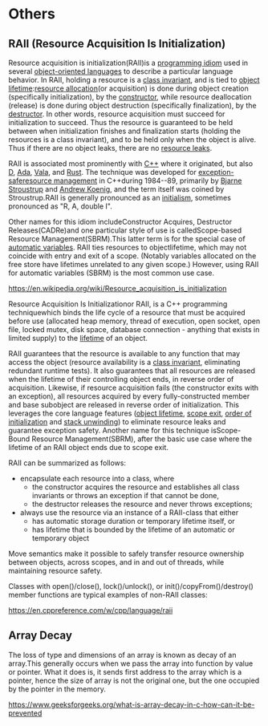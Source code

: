 # Others

## RAII (Resource Acquisition Is Initialization)

Resource acquisition is initialization(RAII)is a [programming idiom](https://en.wikipedia.org/wiki/Programming_idiom) used in several [object-oriented languages](https://en.wikipedia.org/wiki/Object-oriented_programming_language) to describe a particular language behavior. In RAII, holding a resource is a [class invariant](https://en.wikipedia.org/wiki/Class_invariant), and is tied to [object lifetime](https://en.wikipedia.org/wiki/Object_lifetime):[resource allocation](https://en.wikipedia.org/wiki/Resource_allocation_(computer))(or acquisition) is done during object creation (specifically initialization), by the [constructor](https://en.wikipedia.org/wiki/Constructor_(object-oriented_programming)), while resource deallocation (release) is done during object destruction (specifically finalization), by the [destructor](https://en.wikipedia.org/wiki/Destructor_(computer_programming)). In other words, resource acquisition must succeed for initialization to succeed. Thus the resource is guaranteed to be held between when initialization finishes and finalization starts (holding the resources is a class invariant), and to be held only when the object is alive. Thus if there are no object leaks, there are no [resource leaks](https://en.wikipedia.org/wiki/Resource_leak).

RAII is associated most prominently with [C++](https://en.wikipedia.org/wiki/C%2B%2B) where it originated, but also [D](https://en.wikipedia.org/wiki/D_(programming_language)), [Ada](https://en.wikipedia.org/wiki/Ada_(programming_language)), [Vala](https://en.wikipedia.org/wiki/Vala_(programming_language)), and [Rust](https://en.wikipedia.org/wiki/Rust_(programming_language)). The technique was developed for [exception-safe](https://en.wikipedia.org/wiki/Exception_safety)[resource management](https://en.wikipedia.org/wiki/Resource_management_(computing)) in C++during 1984--89, primarily by [Bjarne Stroustrup](https://en.wikipedia.org/wiki/Bjarne_Stroustrup) and [Andrew Koenig](https://en.wikipedia.org/wiki/Andrew_Koenig_(programmer)), and the term itself was coined by Stroustrup.RAII is generally pronounced as an [initialism](https://en.wikipedia.org/wiki/Initialism), sometimes pronounced as "R, A, double I".

Other names for this idiom includeConstructor Acquires, Destructor Releases(CADRe)and one particular style of use is calledScope-based Resource Management(SBRM).This latter term is for the special case of [automatic variables](https://en.wikipedia.org/wiki/Automatic_variable). RAII ties resources to objectlifetime, which may not coincide with entry and exit of a scope. (Notably variables allocated on the free store have lifetimes unrelated to any given scope.) However, using RAII for automatic variables (SBRM) is the most common use case.

<https://en.wikipedia.org/wiki/Resource_acquisition_is_initialization>

Resource Acquisition Is Initializationor RAII, is a C++ programming techniquewhich binds the life cycle of a resource that must be acquired before use (allocated heap memory, thread of execution, open socket, open file, locked mutex, disk space, database connection - anything that exists in limited supply) to the [lifetime](https://en.cppreference.com/w/cpp/language/lifetime) of an object.

RAII guarantees that the resource is available to any function that may access the object (resource availability is a [class invariant](https://en.wikipedia.org/wiki/Class_invariant), eliminating redundant runtime tests). It also guarantees that all resources are released when the lifetime of their controlling object ends, in reverse order of acquisition. Likewise, if resource acquisition fails (the constructor exits with an exception), all resources acquired by every fully-constructed member and base subobject are released in reverse order of initialization. This leverages the core language features ([object lifetime](https://en.cppreference.com/w/cpp/language/lifetime), [scope exit](https://en.cppreference.com/w/cpp/language/statements), [order of initialization](https://en.cppreference.com/w/cpp/language/initializer_list#Initialization_order) and [stack unwinding](https://en.cppreference.com/w/cpp/language/throw#Stack_unwinding)) to eliminate resource leaks and guarantee exception safety. Another name for this technique isScope-Bound Resource Management(SBRM), after the basic use case where the lifetime of an RAII object ends due to scope exit.

RAII can be summarized as follows:

- encapsulate each resource into a class, where
  - the constructor acquires the resource and establishes all class invariants or throws an exception if that cannot be done,
  - the destructor releases the resource and never throws exceptions;
- always use the resource via an instance of a RAII-class that either
  - has automatic storage duration or temporary lifetime itself, or
  - has lifetime that is bounded by the lifetime of an automatic or temporary object

Move semantics make it possible to safely transfer resource ownership between objects, across scopes, and in and out of threads, while maintaining resource safety.

Classes with open()/close(), lock()/unlock(), or init()/copyFrom()/destroy() member functions are typical examples of non-RAII classes:

<https://en.cppreference.com/w/cpp/language/raii>

## Array Decay

The loss of type and dimensions of an array is known as decay of an array.This generally occurs when we pass the array into function by value or pointer. What it does is, it sends first address to the array which is a pointer, hence the size of array is not the original one, but the one occupied by the pointer in the memory.

<https://www.geeksforgeeks.org/what-is-array-decay-in-c-how-can-it-be-prevented>
